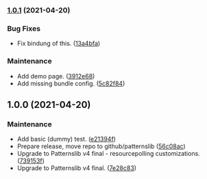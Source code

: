 ### [1.0.1](https://github.com/patternslib/pat-resourcepolling/compare/1.0.0...1.0.1) (2021-04-20)


### Bug Fixes

* Fix bindung of this. ([13a4bfa](https://github.com/patternslib/pat-resourcepolling/commit/13a4bfa3616d2a85e2b82dbf206984036f23bde2))


### Maintenance

* Add demo page. ([3912e68](https://github.com/patternslib/pat-resourcepolling/commit/3912e685fee7694ac5c9a10dda501e90a68c9612))
* Add missing bundle config. ([5c82f84](https://github.com/patternslib/pat-resourcepolling/commit/5c82f8421b9ba69b9312ff40b0fee9c99da94608))

## 1.0.0 (2021-04-20)


### Maintenance

* Add basic (dummy) test. ([e21394f](https://github.com/patternslib/pat-resourcepolling/commit/e21394f50bfde6ef238c17d3b8684af1f4cbbbd5))
* Prepare release, move repo to github/patternslib ([56c08ac](https://github.com/patternslib/pat-resourcepolling/commit/56c08ac31e7833ccba530e40e2f18aecb89730ae))
* Upgrade to Patternslib v4 final - resourcepolling customizations. ([739153f](https://github.com/patternslib/pat-resourcepolling/commit/739153f788c87113d16afda03c2cb13b2d11c755))
* Upgrade to Patternslib v4 final. ([7e28c83](https://github.com/patternslib/pat-resourcepolling/commit/7e28c8377ac269bec1eebf01c6270e150de45d2d))

